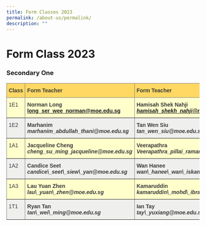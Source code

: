 ```yaml
---
title: Form Classes 2023
permalink: /about-us/permalink/
description: ""
---
```

Form Class 2023
===============

### Secondary One
<style type="text/css">
.tg  {border-collapse:collapse;border-spacing:0;}
.tg td{border-color:black;border-style:solid;border-width:1px;font-family:Arial, sans-serif;font-size:14px;
overflow:hidden;padding:10px 5px;word-break:normal;}
.tg th{border-color:black;border-style:solid;border-width:1px;font-family:Arial, sans-serif;font-size:14px;
  font-weight:normal;overflow:hidden;padding:10px 5px;word-break:normal;}
.tg .tg-rhkx{background-color:#EFEFEE;border-color:inherit;color:#3A3A3A;text-align:left;vertical-align:top}
.tg .tg-z14i{background-color:#EFEFEE;border-color:inherit;color:#3A3A3A;font-weight:bold;text-align:left;vertical-align:top}
.tg .tg-poi1{background-color:#FFC;border-color:inherit;color:#3A3A3A;font-weight:bold;text-align:left;vertical-align:top}
.tg .tg-wb7j{background-color:#FFD863;border-color:inherit;color:#3A3A3A;font-weight:bold;text-align:left;vertical-align:top}
.tg .tg-ht7a{background-color:#FFE9E9;border-color:inherit;color:#3A3A3A;font-weight:bold;text-align:center;vertical-align:top}
.tg .tg-rr8m{background-color:#FFC;border-color:inherit;color:#3A3A3A;text-align:left;vertical-align:top}
.tg .tg-0pky{border-color:inherit;text-align:left;vertical-align:top}
</style><table class="tg">
<thead><tr><th class="tg-wb7j"><span style="font-weight:bold">Class</span></th><th class="tg-wb7j"><span style="font-weight:bold">Form Teacher</span></th><th class="tg-wb7j"><span style="font-weight:bold">Form Teacher</span></th><th class="tg-wb7j"><span style="font-weight:bold">Form Teacher</span></th></tr>
</thead>
<tbody><tr><td class="tg-rr8m">1E1</td>
<td class="tg-poi1"><span>Norman Long</span><br><a href="mailto:long_ser_wee_norman@moe.edu.sg"><span>long_ser_wee_norman@moe.edu.sg</span></a></td>
<td class="tg-poi1"><span style="font-weight:bold">Hamisah&nbsp;Shek Nahji</span><br><a href="mailto:hamisah_shekh_nahji@moe.edu.sg"><span style="font-style:italic">hamisah_shekh_nahji@moe.edu.sg</span></a></td><td class="tg-rr8m"></td></tr><tr>
<td class="tg-rhkx">1E2</td>
<td class="tg-z14i"><span style="font-weight:bold">Marhanim</span><br><span style="font-style:italic">marhanim_abdullah_thani@moe.edu.sg</span></td>
<td class="tg-z14i"><span style="font-weight:bold">Tan Wen Siu</span><br><span style="font-style:italic">tan_wen_siu@moe.edu.sg</span></td><td class="tg-rhkx"></td></tr><tr><td class="tg-rr8m">1A1</td><td class="tg-poi1"><span style="font-weight:bold">Jacqueline Cheng</span><br><span style="font-style:italic">cheng_su_ming_jacqueline@moe.edu.sg</span></td><td class="tg-poi1"><span style="font-weight:bold">Veerapathra</span><br><span style="font-style:italic">Veerapathra_pillai_ramar@moe.edu.sg</span></td><td class="tg-rr8m"></td></tr><tr><td class="tg-rhkx">1A2</td><td class="tg-z14i"><span style="font-weight:bold">Candice Seet</span><br><span style="font-style:italic">candice\_seet\_siew\_yan@moe.edu.sg</span></td><td class="tg-z14i"><span style="font-weight:bold">Wan Hanee</span><br><span style="font-style:italic">wan\_hanee\_wan\_iskandar@moe.edu.sg</span></td><td class="tg-rhkx"></td></tr><tr><td class="tg-rr8m">1A3</td><td class="tg-poi1"><span style="font-weight:bold">Lau Yuan Zhen</span><br><span style="font-style:italic">lau\_yuan\_zhen@moe.edu.sg</span></td><td class="tg-poi1"><span style="font-weight:bold">Kamaruddin</span><br><span style="font-style:italic">kamaruddin\_mohd\_ibrahim@moe.edu.sg</span></td><td class="tg-rr8m"></td></tr><tr><td class="tg-rhkx">1T1</td><td class="tg-z14i"><span style="font-weight:bold">Ryan Tan</span><br><span style="font-style:italic">tan\_wei\_ming@moe.edu.sg</span></td>

<td class="tg-z14i"><span style="font-weight:bold">Ian Tay</span><br><span style="font-style:italic">tay\_yuxiang@moe.edu.sg</span></td><td class="tg-z14i"><span style="font-weight:bold">Chester Tan</span><br><span style="font-style:italic">chester\_tan\_yue\_jun@moe.edu.sg</span></td><td class="tg-rhkx"></td></tr></tbody></table>